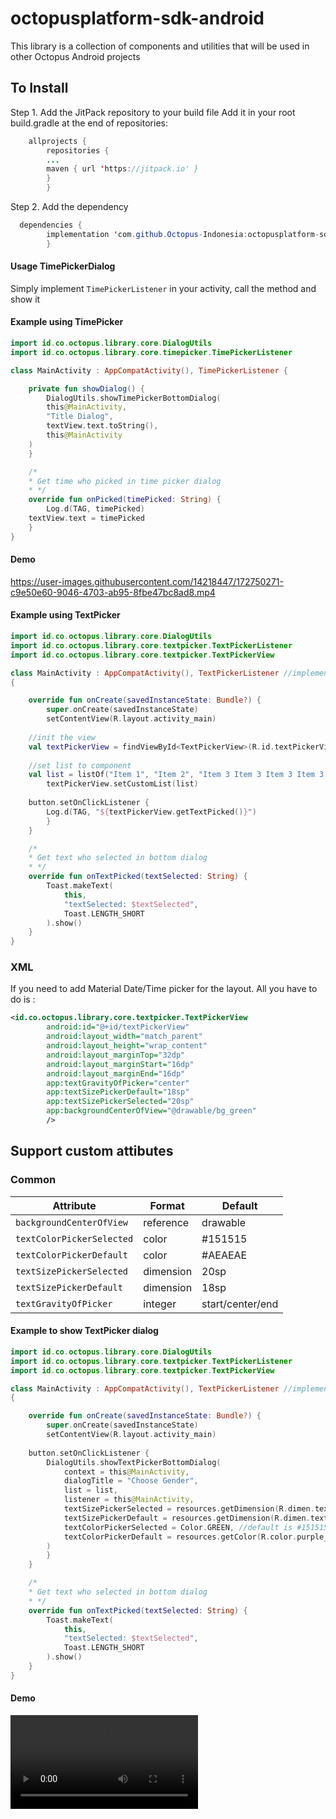 # octopusplatform-sdk-android
This library is a collection of components and utilities that will be used in other Octopus Android projects

## To Install

Step 1. Add the JitPack repository to your build file
Add it in your root build.gradle at the end of repositories:
```java
    allprojects {
        repositories {
        ...
        maven { url 'https://jitpack.io' }
        }
        }
```

Step 2. Add the dependency
```java
  dependencies {
        implementation 'com.github.Octopus-Indonesia:octopusplatform-sdk-android:{latest-version}'
        }
```

#### Usage TimePickerDialog

Simply implement `TimePickerListener` in your activity, call the method and show it

#### Example using TimePicker

```kotlin
import id.co.octopus.library.core.DialogUtils
import id.co.octopus.library.core.timepicker.TimePickerListener

class MainActivity : AppCompatActivity(), TimePickerListener {

    private fun showDialog() {
        DialogUtils.showTimePickerBottomDialog(
		this@MainActivity, 
		"Title Dialog",
		textView.text.toString(),
		this@MainActivity
	)
    }

    /*
    * Get time who picked in time picker dialog
    * */
    override fun onPicked(timePicked: String) {
        Log.d(TAG, timePicked)
	textView.text = timePicked
    }
}
```

#### Demo

https://user-images.githubusercontent.com/14218447/172750271-c9e50e60-9046-4703-ab95-8fbe47bc8ad8.mp4


#### Example using TextPicker

```kotlin
import id.co.octopus.library.core.DialogUtils
import id.co.octopus.library.core.textpicker.TextPickerListener
import id.co.octopus.library.core.textpicker.TextPickerView

class MainActivity : AppCompatActivity(), TextPickerListener //implement the listener
{

    override fun onCreate(savedInstanceState: Bundle?) {
        super.onCreate(savedInstanceState)
        setContentView(R.layout.activity_main)
	
	//init the view
	val textPickerView = findViewById<TextPickerView>(R.id.textPickerView)
	
	//set list to component
	val list = listOf("Item 1", "Item 2", "Item 3 Item 3 Item 3 Item 3 Item 3 Item 3 Item 3 Item 3")
        textPickerView.setCustomList(list)
	
	button.setOnClickListener {
		Log.d(TAG, "${textPickerView.getTextPicked()}")
        }
    }

    /*
    * Get text who selected in bottom dialog
    * */
    override fun onTextPicked(textSelected: String) {
        Toast.makeText(
            this,
            "textSelected: $textSelected",
            Toast.LENGTH_SHORT
        ).show()
    }
}
```

### XML

If you need to add Material Date/Time picker for the layout. All you have to do is :

```XML
<id.co.octopus.library.core.textpicker.TextPickerView
        android:id="@+id/textPickerView"
        android:layout_width="match_parent"
        android:layout_height="wrap_content"
        android:layout_marginTop="32dp"
        android:layout_marginStart="16dp"
        android:layout_marginEnd="16dp"
        app:textGravityOfPicker="center"
        app:textSizePickerDefault="18sp"
        app:textSizePickerSelected="20sp"
        app:backgroundCenterOfView="@drawable/bg_green"
        />
```
## Support custom attibutes

### Common
|Attribute|Format|Default|
|---|---|---|
|`backgroundCenterOfView`|reference|drawable|
|`textColorPickerSelected`|color|#151515|
|`textColorPickerDefault`|color|#AEAEAE|
|`textSizePickerSelected`|dimension|20sp|
|`textSizePickerDefault`|dimension|18sp|
|`textGravityOfPicker`|integer|start/center/end|

#### Example to show TextPicker dialog

```kotlin
import id.co.octopus.library.core.DialogUtils
import id.co.octopus.library.core.textpicker.TextPickerListener
import id.co.octopus.library.core.textpicker.TextPickerView

class MainActivity : AppCompatActivity(), TextPickerListener //implement the listener
{

    override fun onCreate(savedInstanceState: Bundle?) {
        super.onCreate(savedInstanceState)
        setContentView(R.layout.activity_main)
	
	button.setOnClickListener {
		DialogUtils.showTextPickerBottomDialog(
			context = this@MainActivity,
			dialogTitle = "Choose Gender",
			list = list,
			listener = this@MainActivity,
			textSizePickerSelected = resources.getDimension(R.dimen.text_picker_view_selected_size), //default is 20sp
			textSizePickerDefault = resources.getDimension(R.dimen.text_picker_view_default_size) //default is 18sp
			textColorPickerSelected = Color.GREEN, //default is #151515
			textColorPickerDefault = resources.getColor(R.color.purple_200) //default is #AEAEAE
		)
        }
    }

    /*
    * Get text who selected in bottom dialog
    * */
    override fun onTextPicked(textSelected: String) {
        Toast.makeText(
            this,
            "textSelected: $textSelected",
            Toast.LENGTH_SHORT
        ).show()
    }
}
```

#### Demo

![](image/sample-text-picker-view.webm)